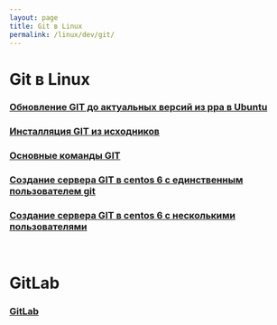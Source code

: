 ```yaml
---
layout: page
title: Git в Linux
permalink: /linux/dev/git/
---
```


# Git в Linux

### [Обновление GIT до актуальных версий из ppa в Ubuntu](/linux/dev/git/install/ubuntu/ppa/)

### [Инсталляция GIT из исходников](/linux/dev/git/install/)

### [Основные команды GIT](/linux/dev/git/commands/)

### [Создание сервера GIT в centos 6 с единственным пользователем git](/linux/dev/git/git-server/centos/6/ver1/)

### [Создание сервера GIT в centos 6 с несколькими пользователями](/linux/dev/git/git-server/centos/6/ver2/)

<br/>

# GitLab

### [GitLab](linux/servers/devops/gitlab/)
